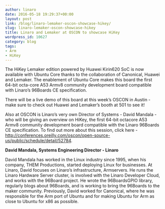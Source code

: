 ```yaml
---
author: linaro
date: 2016-05-18 19:29:37+00:00
layout: post
link: /blog/linaro-lemaker-oscon-showcase-hikey/
slug: linaro-lemaker-oscon-showcase-hikey
title: Linaro and Lemaker at OSCON to showcase HiKey
wordpress_id: 10627
category: blog
tags:
- Arm
- HiKey
---
```


The HiKey Lemaker edition powered by Huawei Kirin620 SoC is now available with Ubuntu Core thanks to the collaboration of Canonical, Huawei and Lemaker. The enablement of Ubuntu Core makes this board the first 64-bit octa-core A53 Armv8 community development board compatible with Linaro’s 96Boards CE specification.

There will be a live demo of this board at this week’s OSCON in Austin - make sure to check out Huawei and Lemaker’s booth at 501 to see it!

Also at OSCON is Linaro’s very own Director of Systems - David Mandala - who will be giving an overview on HiKey, the first 64-bit octacore A53 Armv8 community development board compatible with the Linaro 96Boards CE specification. To find out more about this session, click here - http://conferences.oreilly.com/oscon/open-source-us/public/schedule/detail/52784.

**David Mandala, Systems Engineering Director - Linaro**

David Mandala has worked in the Linux industry since 1995, when his company, THEM Productions, started deploying Linux for businesses. At Linaro, David focuses on Linaro’s infrastructure, Armservers. He runs the Linaro Hardware Server cluster, is involved with the Linaro Developer Cloud, and works with the 96Board project. He wrote the 96BoardsGPIO library, regularly blogs about 96Boards, and is working to bring the 96Boards to the maker community. Previously, David worked for Canonical, where he was responsible for the Arm port of Ubuntu and for making Ubuntu for Arm as close to Ubuntu for x86 as possible.